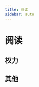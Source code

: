 ```yaml
---
title: 阅读
sidebar: auto
---
```


# 阅读

## 权力

<book-catalog :data="power" />

## 其他

<book-catalog :data="other" />

<script>
export default {
  data() {
    return {
      power: [
        {
          cover: require('./7-rules-of-power/images/7-rules-of-power_cover.png'),
          name: '7 Rules of Power',
          author: 'Jeffrey Pfeffer',
          href: './7-rules-of-power/',
        },
        {
          cover: require('./7-rules-of-power/images/7-rules-of-power_cover.png'),
          name: '7 Rules of Power',
          author: 'Jeffrey Pfeffer',
          href: './7-rules-of-power/',
        },
        {
          cover: require('./7-rules-of-power/images/7-rules-of-power_cover.png'),
          name: '7 Rules of Power',
          author: 'Jeffrey Pfeffer',
          href: './7-rules-of-power/',
        },
        {
          cover: require('./7-rules-of-power/images/7-rules-of-power_cover.png'),
          name: '7 Rules of Power',
          author: 'Jeffrey Pfeffer',
          href: './7-rules-of-power/',
        },
        {
          cover: require('./7-rules-of-power/images/7-rules-of-power_cover.png'),
          name: '7 Rules of Power',
          author: 'Jeffrey Pfeffer',
          href: './7-rules-of-power/',
        },
      ],
      other: [
        {
          cover: require('./7-rules-of-power/images/7-rules-of-power_cover.png'),
          name: '7 Rules of Power',
          author: 'Jeffrey Pfeffer',
          href: './7-rules-of-power/',
        },
        {
          cover: require('./7-rules-of-power/images/7-rules-of-power_cover.png'),
          name: '7 Rules of Power',
          author: 'Jeffrey Pfeffer',
          href: './7-rules-of-power/',
        },
      ],
    };
  },
};
</script>

<style scoped>
.book-catalog {
  margin-top: 1em;
}
</style>
